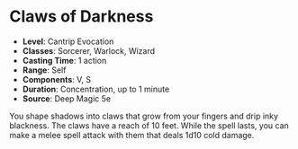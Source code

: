 # Claws of Darkness

- **Level**: Cantrip Evocation
- **Classes**: Sorcerer, Warlock, Wizard
- **Casting Time**: 1 action
- **Range**: Self
- **Components**: V, S
- **Duration**: Concentration, up to 1 minute
- **Source**: Deep Magic 5e

You shape shadows into claws that grow from your fingers and drip inky blackness. The claws have a reach of 10 feet. While the spell lasts, you can make a melee spell attack with them that deals 1d10 cold damage.

